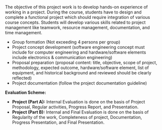 The objective of this project work is to develop hands-on experience of working in a project. During the course, students have to design and complete a functional project which should require integration of various course concepts. Students will develop various skills related to project management like teamwork, resource management, documentation, and time management.

* Group formation (Not exceeding 4 persons per group)
* Project concept development (software engineering concept must include for computer engineering and hardware/software elements include electronics & communication engineering)
* Proposal preparation (proposal content: title, objective, scope of project, methodology, expected outcome, hardware/software element, list of equipment, and historical background and reviewed should be clearly reflected)
* Project documentation (follow the project documentation guideline)

**Evaluation Scheme:**

* **Project (Part A):** Internal Evaluation is done on the basis of Project Proposal, Regular activities, Progress Report, and Presentation.
* **Project (Part B):** Internal and Final Evaluation is done on the basis of Regularity of the work, Completeness of project, Documentation, Progress Presentation, and Final Presentation.
